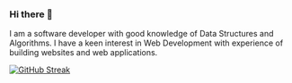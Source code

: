 ### Hi there 👋
I am a software developer with good knowledge of Data Structures and Algorithms. I have a keen interest in Web Development with experience of building websites and web applications.

[![GitHub Streak](https://github-readme-streak-stats.herokuapp.com/?user=DenverCoder1)](https://git.io/streak-stats)
<!-- <h1>Programming Languages</h1>
[![C](https://img.shields.io/badge/c-%2300599C.svg?style=for-the-badge&logo=c&logoColor=white)]
- 🔭 I’m currently working on ...
- 🌱 I’m currently learning ...
- 👯 I’m looking to collaborate on ...
- 🤔 I’m looking for help with ...
- 💬 Ask me about ...
- 📫 How to reach me: ...

- 😄 Pronouns: ...
- ⚡ Fun fact: ... -->

